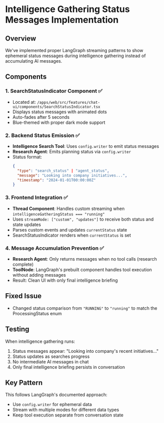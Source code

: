 # Intelligence Gathering Status Messages Implementation

## Overview
We've implemented proper LangGraph streaming patterns to show ephemeral status messages during intelligence gathering instead of accumulating AI messages.

## Components

### 1. SearchStatusIndicator Component ✅
- Located at: `/apps/web/src/features/chat-ui/components/SearchStatusIndicator.tsx`
- Displays status messages with animated dots
- Auto-fades after 5 seconds
- Blue-themed with proper dark mode support

### 2. Backend Status Emission ✅
- **Intelligence Search Tool**: Uses `config.writer` to emit status messages
- **Research Agent**: Emits planning status via `config.writer`
- Status format:
  ```json
  {
    "type": "search_status" | "agent_status",
    "message": "Looking into company initiatives...",
    "timestamp": "2024-01-01T00:00:00Z"
  }
  ```

### 3. Frontend Integration ✅
- **Thread Component**: Handles custom streaming when `intelligenceGatheringStatus === "running"`
- Uses `streamMode: ["custom", "updates"]` to receive both status and state updates
- Parses custom events and updates `currentStatus` state
- SearchStatusIndicator renders when `currentStatus` is set

### 4. Message Accumulation Prevention ✅
- **Research Agent**: Only returns messages when no tool calls (research complete)
- **ToolNode**: LangGraph's prebuilt component handles tool execution without adding messages
- Result: Clean UI with only final intelligence briefing

## Fixed Issue
- Changed status comparison from `"RUNNING"` to `"running"` to match the ProcessingStatus enum

## Testing
When intelligence gathering runs:
1. Status messages appear: "Looking into company's recent initiatives..."
2. Status updates as searches progress
3. No intermediate AI messages in chat
4. Only final intelligence briefing persists in conversation

## Key Pattern
This follows LangGraph's documented approach:
- Use `config.writer` for ephemeral data
- Stream with multiple modes for different data types
- Keep tool execution separate from conversation state